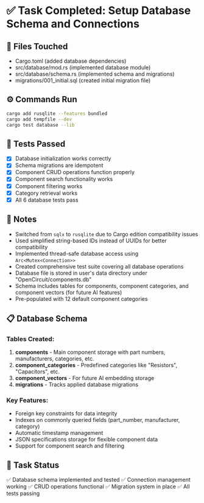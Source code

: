 # ✅ Task Completed: Setup Database Schema and Connections

## 📂 Files Touched
- Cargo.toml (added database dependencies)
- src/database/mod.rs (implemented database module)
- src/database/schema.rs (implemented schema and migrations)
- migrations/001_initial.sql (created initial migration file)

## ⚙️ Commands Run

```sh
cargo add rusqlite --features bundled
cargo add tempfile --dev
cargo test database --lib
```

## 🧪 Tests Passed

* [x] Database initialization works correctly
* [x] Schema migrations are idempotent
* [x] Component CRUD operations function properly
* [x] Component search functionality works
* [x] Component filtering works
* [x] Category retrieval works
* [x] All 6 database tests pass

## 🧠 Notes

* Switched from `sqlx` to `rusqlite` due to Cargo edition compatibility issues
* Used simplified string-based IDs instead of UUIDs for better compatibility
* Implemented thread-safe database access using `Arc<Mutex<Connection>>`
* Created comprehensive test suite covering all database operations
* Database file is stored in user's data directory under "OpenCircuit/components.db"
* Schema includes tables for components, component categories, and component vectors (for future AI features)
* Pre-populated with 12 default component categories

## 📋 Database Schema

### Tables Created:
1. **components** - Main component storage with part numbers, manufacturers, categories, etc.
2. **component_categories** - Predefined categories like "Resistors", "Capacitors", etc.
3. **component_vectors** - For future AI embedding storage
4. **migrations** - Tracks applied database migrations

### Key Features:
- Foreign key constraints for data integrity
- Indexes on commonly queried fields (part_number, manufacturer, category)
- Automatic timestamp management
- JSON specifications storage for flexible component data
- Support for component search and filtering

## 🔄 Task Status
✅ Database schema implemented and tested
✅ Connection management working
✅ CRUD operations functional
✅ Migration system in place
✅ All tests passing